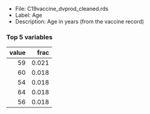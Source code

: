 

* File: C19vaccine_dvprod_cleaned.rds
* Label: Age
* Description: Age in years (from the vaccine record)

### Top 5 variables
|   value |   frac |
|--------:|-------:|
|      59 |  0.021 |
|      60 |  0.018 |
|      54 |  0.018 |
|      64 |  0.018 |
|      56 |  0.018 |
        